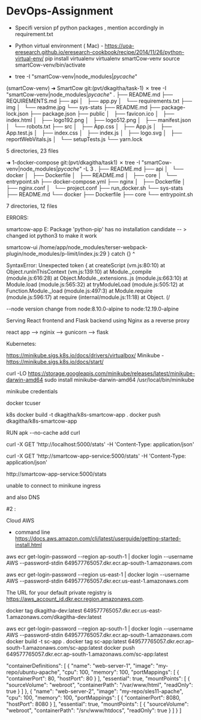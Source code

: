 # DevOps-Assignment

- Specifi version pf python packages , mention accordingly in requirement.txt
- Python virtual environment ( Mac) - https://uoa-eresearch.github.io/eresearch-cookbook/recipe/2014/11/26/python-virtual-env/
    pip install virtualenv
    virtualenv smartCow-venv
    source smartCow-venv/bin/activate


- tree  -I "smartCow-venv|node_modules|*pycache*"

(smartCow-venv) ➜  SmartCow git:(pvt/dkagitha/task-1) ✗ tree  -I "smartCow-venv|node_modules|*pycache*"
.
├── README.md
├── REQUIREMENTS.md
├── api
│   ├── app.py
│   └── requirements.txt
├── img
│   └── readme.jpg
└── sys-stats
    ├── README.md
    ├── package-lock.json
    ├── package.json
    ├── public
    │   ├── favicon.ico
    │   ├── index.html
    │   ├── logo192.png
    │   ├── logo512.png
    │   ├── manifest.json
    │   └── robots.txt
    ├── src
    │   ├── App.css
    │   ├── App.js
    │   ├── App.test.js
    │   ├── index.css
    │   ├── index.js
    │   ├── logo.svg
    │   ├── reportWebVitals.js
    │   └── setupTests.js
    └── yarn.lock

5 directories, 23 files



➜  1-docker-compose git:(pvt/dkagitha/task1) ✗ tree  -I "smartCow-venv|node_modules|*pycache*" -L 3
.
├── README.md
├── api
│   └── docker
│       ├── Dockerfile
│       ├── README.md
│       ├── core
│       └── entrypoint.sh
├── docker-compose.yml
├── nginx
│   ├── Dockerfile
│   ├── nginx.conf
│   └── project.conf
├── run_docker.sh
└── sys-stats
    ├── README.md
    └── docker
        ├── Dockerfile
        ├── core
        └── entrypoint.sh

7 directories, 12 files

ERRORS:

smartcow-app
E: Package 'python-pip' has no installation candidate -- > changed iot python3 to make it work

smartcow-ui
/home/app/node_modules/terser-webpack-plugin/node_modules/p-limit/index.js:29
                } catch {}
                        ^

SyntaxError: Unexpected token {
    at createScript (vm.js:80:10)
    at Object.runInThisContext (vm.js:139:10)
    at Module._compile (module.js:616:28)
    at Object.Module._extensions..js (module.js:663:10)
    at Module.load (module.js:565:32)
    at tryModuleLoad (module.js:505:12)
    at Function.Module._load (module.js:497:3)
    at Module.require (module.js:596:17)
    at require (internal/module.js:11:18)
    at Object.<anonymous> (/

--node version change from node:8.10.0-alpine to node:12.19.0-alpine



Serving React frontend and Flask backend using Nginx as a reverse proxy

react app --> nginix --> gunicorn --> flask


Kubernetes:

https://minikube.sigs.k8s.io/docs/drivers/virtualbox/
Minikube -https://minikube.sigs.k8s.io/docs/start/

curl -LO https://storage.googleapis.com/minikube/releases/latest/minikube-darwin-amd64
sudo install minikube-darwin-amd64 /usr/local/bin/minikube


minikube credentials

docker
tcuser

k8s
docker build -t dkagitha/k8s-smartcow-app .
docker push dkagitha/k8s-smartcow-app

RUN apk --no-cache add curl

curl -X GET 'http://localhost:5000/stats' -H 'Content-Type: application/json'

curl -X GET 'http://smartcow-app-service:5000/stats' -H 'Content-Type: application/json'

http://smartcow-app-service:5000/stats

unable to connect to minikune ingress 

and also DNS



#2 :

Cloud AWS 
- command line
https://docs.aws.amazon.com/cli/latest/userguide/getting-started-install.html

aws ecr get-login-password --region ap-south-1 | docker login --username AWS --password-stdin 649577765057.dkr.ecr.ap-south-1.amazonaws.com

aws ecr get-login-password --region us-east-1 | docker login --username AWS --password-stdin 649577765057.dkr.ecr.us-east-1.amazonaws.com


The URL for your default private registry is https://aws_account_id.dkr.ecr.region.amazonaws.com.


docker tag dkagitha-dev:latest 649577765057.dkr.ecr.us-east-1.amazonaws.com/dkagitha-dev:latest



aws ecr get-login-password --region ap-south-1 | docker login --username AWS --password-stdin 649577765057.dkr.ecr.ap-south-1.amazonaws.com
docker build -t sc-app .
docker tag sc-app:latest 649577765057.dkr.ecr.ap-south-1.amazonaws.com/sc-app:latest
docker push 649577765057.dkr.ecr.ap-south-1.amazonaws.com/sc-app:latest



  "containerDefinitions": [
    {
      "name": "web-server-1",
      "image": "my-repo/ubuntu-apache",
      "cpu": 100,
      "memory": 100,
      "portMappings": [
        {
          "containerPort": 80,
          "hostPort": 80
        }
      ],
      "essential": true,
      "mountPoints": [
        {
          "sourceVolume": "webroot",
          "containerPath": "/var/www/html",
          "readOnly": true
        }
      ]
    },
    {
      "name": "web-server-2",
      "image": "my-repo/sles11-apache",
      "cpu": 100,
      "memory": 100,
      "portMappings": [
        {
          "containerPort": 8080,
          "hostPort": 8080
        }
      ],
      "essential": true,
      "mountPoints": [
        {
          "sourceVolume": "webroot",
          "containerPath": "/srv/www/htdocs",
          "readOnly": true
        }
      ]
    }
  ]